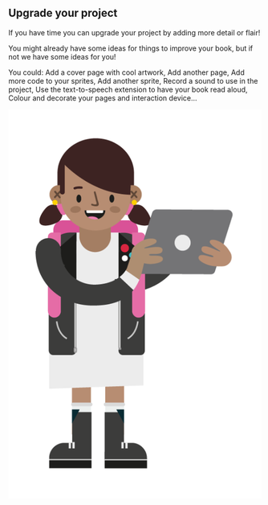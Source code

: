 ## Upgrade your project
If you have time you can upgrade your project by adding more detail or flair! 

You might already have some ideas for things to improve your book, but if not we have some ideas for you!

You could:
Add a cover page with cool artwork,
Add another page,
Add more code to your sprites,
Add another sprite,
Record a sound to use in the project,
Use the text-to-speech extension to have your book read aloud, 
Colour and decorate your pages and interaction device...

![Image showing young girl holding a laptop and smiling](images/CD-Character-Female-1-2.png)